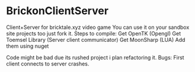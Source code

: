 # BrickonClientServer
Client+Server for bricktale.xyz video game
You can use it on your sandbox site projects too just fork it. 
Steps to compile:
Get OpenTK (Opengl)
Get Toemsel Library (Server client communicator)
Get MoonSharp (LUA)
Add them using nuget

Code might be bad due its rushed project i plan refactoring it.
Bugs:
First client connects to server crashes.
